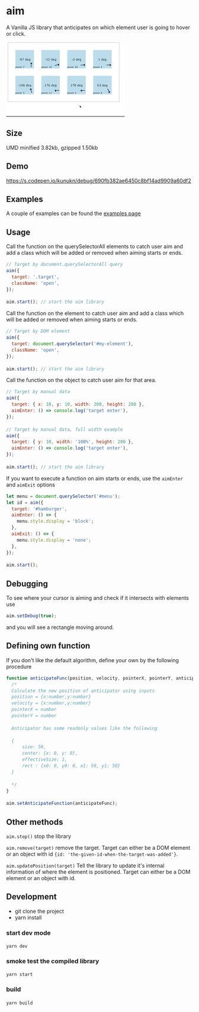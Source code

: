 # aim

A Vanilla JS library that anticipates on which element user is going to hover or click.

![test](img/demo.gif 'lorem')

## Size

UMD minified 3.82kb, gzipped 1.50kb

## Demo

https://s.codepen.io/kunukn/debug/690fb382ae6450c8bf14ad9909a60df2

## Examples

A couple of examples can be found the [examples page](http://kunukn.github.io/aim/examples/index.html)

## Usage

Call the function on the querySelectorAll elements to catch user aim and add a class which will be added or removed when aiming starts or ends.

```javascript
// Target by document.querySelectorAll query
aim({
  target: '.target',
  className: 'open',
});

aim.start(); // start the aim library
```

Call the function on the element to catch user aim and add a class which will be added or removed when aiming starts or ends.

```javascript
// Target by DOM element
aim({
  target: document.querySelector('#my-element'),
  className: 'open',
});

aim.start(); // start the aim library
```

Call the function on the object to catch user aim for that area.

```js
// Target by manual data
aim({
  target: { x: 10, y: 10, width: 200, height: 200 },
  aimEnter: () => console.log('target enter'),
});

// Target by manual data, full width example
aim({
  target: { y: 10, width: '100%', height: 200 },
  aimEnter: () => console.log('target enter'),
});

aim.start(); // start the aim library
```

If you want to execute a function on aim starts or ends, use the `aimEnter` and `aimExit` options

```javascript
let menu = document.querySelector('#menu');
let id = aim({
  target: '#hamburger',
  aimEnter: () => {
    menu.style.display = 'block';
  },
  aimExit: () => {
    menu.style.display = 'none';
  },
});

aim.start();
```

## Debugging

To see where your cursor is aiming and check if it intersects with elements use

```javascript
aim.setDebug(true);
```

and you will see a rectangle moving around.

## Defining own function

If you don't like the default algorithm, define your own by the following procedure

```javascript
function anticipateFunc(position, velocity, pointerX, pointerY, anticipator) {
  /*
  Calculate the new position of anticipator using inputs
  position = {x:number,y:number}
  velocity = {x:number,y:number}
  pointerX = number
  pointerY = number

  Anticipator has some readonly values like the following

  {
      size: 50,
      center: {x: 0, y: 0},
      effectiveSize: 1,
      rect : {x0: 0, y0: 0, x1: 50, y1: 50}
  }

  */
}

aim.setAnticipateFunction(anticipateFunc);
```

## Other methods

`aim.stop()` stop the library

`aim.remove(target)` remove the target. Target can either be a DOM element or an object with id `{id: 'the-given-id-when-the-target-was-added'}`.

`aim.updatePosition(target)` Tell the library to update it's internal information of where the element is positioned. Target can either be a DOM element or an object with id.

## Development

* git clone the project
* yarn install

### start dev mode

`yarn dev`

### smoke test the compiled library

`yarn start`

### build

`yarn build`
